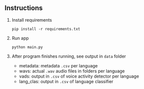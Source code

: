 ## Instructions

1. Install requirements 
   ```
   pip install -r requirements.txt
   ```
   
2. Run app 
   ```
   python main.py
   ```

3. After program finishes running, see output in `data` folder
   * metadata: metadata `.csv` per language
   * wavs: actual `.wav` audio files in folders per language
   * vads: output in `.csv` of voice activity detector per language
   * lang_clas: output in `.csv` of language classifier